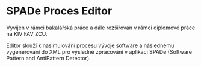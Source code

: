# SPADe Proces Editor

Vyvíjen v rámci bakalářská práce a dále rozšiřován v rámci diplomové práce na KIV FAV ZCU. 

Editor slouží k nasimulování procesu vývoje software a následnému vygenerování do XML pro výsledné zpracování v aplikaci SPADe (Software Pattern and AntiPattern Detector).
